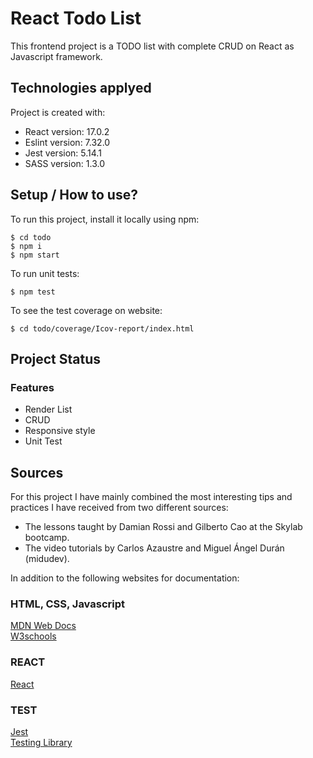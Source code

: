 # React Todo List

This frontend project is a TODO list with complete CRUD on React as Javascript framework.
	
## Technologies applyed
Project is created with:
* React version: 17.0.2
* Eslint version: 7.32.0
* Jest version: 5.14.1
* SASS version: 1.3.0
	
## Setup / How to use?
To run this project, install it locally using npm:

```
$ cd todo
$ npm i
$ npm start
```

To run unit tests:

```
$ npm test
```

To see the test coverage on website:

```
$ cd todo/coverage/Icov-report/index.html
```


## Project Status
### Features
* Render List
* CRUD
* Responsive style
* Unit Test
<!-- 
### Todo
* Add backend api with node.js
* E2E test with cypres -->

## Sources
For this project I have mainly combined the most interesting tips and practices I have received from two different sources:   
* The lessons taught by Damian Rossi and Gilberto Cao at the Skylab bootcamp.  
* The video tutorials by Carlos Azaustre and Miguel Ángel Durán (midudev).

In addition to the following websites for documentation:
### HTML, CSS, Javascript   
[MDN Web Docs](https://developer.mozilla.org)  
[W3schools](https://www.w3schools.com/)
### REACT   
[React](https://reactjs.org/)
### TEST  
[Jest](https://jestjs.io/)  
[Testing Library](https://testing-library.com/)  
	
<!-- ## Other information
Aquesta app es una demo per asentar conceptes generals de React, SASS i BEM. Una oportuinitat per de nou el todo que no havia contruit encara, i que en temps academics no em van permetre aprofundir fins al nivell d'acabat desitjat.

Un exemple net de com funcionen les props, desde els components pares als fills, i com el events afecten al store en direcció oposada, desde els fills cap als pares.
He pogut jugar amb els hooks useState, useEffect, useRef. També he pogut definir les proptypes adecuadament a traves de la comprensió de la documentació.
Com el plantjament de la app era Una mica a les braves. TDD descartat
REACT a voluntat
SOLID principis
SASS organitzat. Amb colors i mixins ben organitzats en fitxers independents. A traves de BEM es poden aplicar modificadors facilment.
UI i UX madurs. Descartar el botó de update per un onchange.
Test unitari persegint el 100% de cobertura, encara que sigui poc efectiu en una planificació de projecte seriosa (pero important en una planificació de negoci). -->
